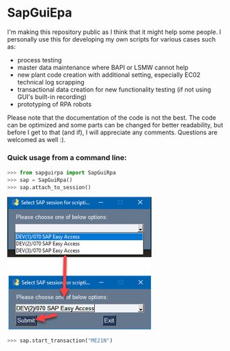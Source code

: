 # SapGuiEpa

I'm making this repository public as I think that it might help some people. I personally use this for developing my own scripts for various cases such as:
 - process testing
 - master data maintenance where BAPI or LSMW cannot help
 - new plant code creation with additional setting, especially EC02 technical log scrapping
 - transactional data creation for new functionality testing (if not using GUI's built-in recording)
 - prototyping of RPA robots

Please note that the documentation of the code is not the best. The code can be optimized and some parts can be changed for better readability, but before I get to that (and if), I will appreciate any comments. Questions are welcomed as well :). 

### Quick usage from a command line:
```python
>>> from sapguirpa import SapGuiRpa
>>> sap = SapGuiRpa()
>>> sap.attach_to_session()
```
![attach to session](img/attach_to_session.jpg)
```python
>>> sap.start_transaction("ME21N")
```
